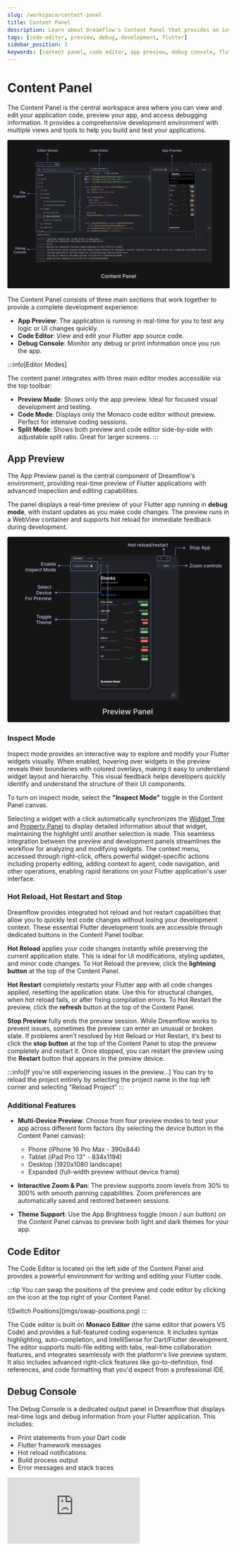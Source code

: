 ```yaml
---
slug: /workspace/content-panel
title: Content Panel
description: Learn about Dreamflow's Content Panel that provides an integrated environment for code editing, app preview, and debugging with real-time updates
tags: [code-editor, preview, debug, development, flutter]
sidebar_position: 3
keywords: [content panel, code editor, app preview, debug console, flutter development, dreamflow interface, development environment, monaco editor, hot reload]
---
```


# Content Panel

The Content Panel is the central workspace area where you can view and edit your application code, preview your app, and access debugging information. It provides a comprehensive development environment with multiple views and tools to help you build and test your applications.

![Content Panel](imgs/content-panel.webp)

The Content Panel consists of three main sections that work together to provide a complete development experience:

- **App Preview**: The application is running in real-time for you to test any logic or UI changes quickly. 
- **Code Editor**: View and edit your Flutter app source code. 
- **Debug Console**: Monitor any debug or print information once you run the app.

:::info[Editor Modes]

The content panel integrates with three main editor modes accessible via the top toolbar:
- **Preview Mode**: Shows only the app preview. Ideal for focused visual development and testing.
- **Code Mode**: Displays only the Monaco code editor without preview. Perfect for intensive coding sessions.
- **Split Mode**: Shows both preview and code editor side-by-side with adjustable split ratio. Great for larger screens.
:::

## App Preview

The App Preview panel is the central component of Dreamflow's environment, providing real-time preview of Flutter applications with advanced inspection and editing capabilities.

The panel displays a real-time preview of your Flutter app running in **debug mode**, with instant updates as you make code changes. The preview runs in a WebView container and supports hot reload for immediate feedback during development.

![Preview Panel](imgs/preview-panel.png)


### Inspect Mode
Inspect mode provides an interactive way to explore and modify your Flutter widgets visually. When enabled, hovering over widgets in the preview reveals their boundaries with colored overlays, making it easy to understand widget layout and hierarchy. This visual feedback helps developers quickly identify and understand the structure of their UI components. 

To turn on inspect mode, select the **"Inspect Mode"** toggle in the Content Panel canvas. 

Selecting a widget with a click automatically synchronizes the [Widget Tree](modules-panel/widget-panel.md) and [Property Panel](properties-panel.md) to display detailed information about that widget, maintaining the highlight until another selection is made. This seamless integration between the preview and development panels streamlines the workflow for analyzing and modifying widgets. The context menu, accessed through right-click, offers powerful widget-specific actions including property editing, adding context to agent, code navigation, and other operations, enabling rapid iterations on your Flutter application's user interface.

### Hot Reload, Hot Restart and Stop
Dreamflow provides integrated hot reload and hot restart capabilities that allow you to quickly test code changes without losing your development context. These essential Flutter development tools are accessible through dedicated buttons in the Content Panel toolbar.

**Hot Reload** applies your code changes instantly while preserving the current application state. This is ideal for UI modifications, styling updates, and minor code changes. To Hot Reload the preview, click the **lightning button** at the top of the Content Panel.

**Hot Restart** completely restarts your Flutter app with all code changes applied, resetting the application state. Use this for structural changes, when hot reload fails, or after fixing compilation errors. To Hot Restart the preview, click the **refresh** button at the top of the Content Panel. 

**Stop Preview** fully ends the preview session. While Dreamflow works to prevent issues, sometimes the preview can enter an unusual or broken state. If problems aren’t resolved by Hot Reload or Hot Restart, it’s best to click the **stop button** at the top of the Content Panel to stop the preview completely and restart it. Once stopped, you can restart the preview using the **Restart** button that appears in the preview device. 

:::info[If you're still experiencing issues in the preview...]
You can try to reload the project entirely by selecting the project name in the top left corner and selecting "Reload Project"
:::

### Additional Features

- **Multi-Device Preview**: Choose from four preview modes to test your app across different form factors (by selecting the device button in the Content Panel canvas):
    - Phone (iPhone 16 Pro Max - 390x844)
    - Tablet (iPad Pro 13" - 834x1194)
    - Desktop (1920x1080 landscape)
    - Expanded (full-width preview without device frame)


- **Interactive Zoom & Pan**: The preview supports zoom levels from 30% to 300% with smooth panning capabilities. Zoom preferences are automatically saved and restored between sessions.

- **Theme Support**: Use the App Brightness toggle (moon / sun button) on the Content Panel canvas to preview both light and dark themes for your app. 

## Code Editor

The Code Editor is located on the left side of the Content Panel and provides a powerful environment for writing and editing your Flutter code.

:::tip
You can swap the positions of the preview and code editor by clicking on the icon at the top right of your Content Panel.
<p></p>
![Switch Positions](imgs/swap-positions.png)
:::

The Code editor is built on **Monaco Editor** (the same editor that powers VS Code) and provides a full-featured coding experience. It includes syntax highlighting, auto-completion, and IntelliSense for Dart/Flutter development. The editor supports multi-file editing with tabs, real-time collaboration features, and integrates seamlessly with the platform's live preview system. It also includes advanced right-click features like go-to-definition, find references, and code formatting that you'd expect from a professional IDE.

## Debug Console

The Debug Console is a dedicated output panel in Dreamflow that displays real-time logs and debug information from your Flutter application. This includes:

- Print statements from your Dart code
- Flutter framework messages 
- Hot reload notifications
- Build process output
- Error messages and stack traces


<div style={{
    position: 'relative',
    paddingBottom: 'calc(50.67989417989418% + 41px)', // Keeps the aspect ratio and additional padding
    height: 0,
    width: '100%'}}>
    <iframe 
        src="https://demo.arcade.software/2wlNaYsMEfK9Ko4y9Bkt?embed&show_copy_link=true"
        title=""
        style={{
            position: 'absolute',
            top: 0,
            left: 0,
            width: '100%',
            height: '100%',
            colorScheme: 'light'
        }}
        frameBorder="0"
        loading="lazy"
        webkitAllowFullScreen
        mozAllowFullScreen
        allowFullScreen
        allow="clipboard-write">
    </iframe>
</div>
<p></p>




